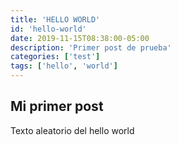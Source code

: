 ```yaml
---
title: 'HELLO WORLD'
id: 'hello-world'
date: 2019-11-15T08:38:00-05:00
description: 'Primer post de prueba'
categories: ['test']
tags: ['hello', 'world']
---
```


## Mi primer post

Texto aleatorio del hello world